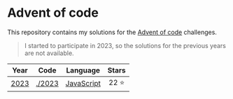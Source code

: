 # Advent of code

This repository contains my solutions for the [Advent of code](https://adventofcode.com/) challenges.

> I started to participate in 2023, so the solutions for the previous years are not available.

| Year | Code | Language | Stars |
| :-: | :-: | :-: | :-: |
| [2023](https://adventofcode.com/2023) | [./2023](./2023/) | [JavaScript](https://developer.mozilla.org/en-US/docs/Web/JavaScript) | 22 ⭐ |
